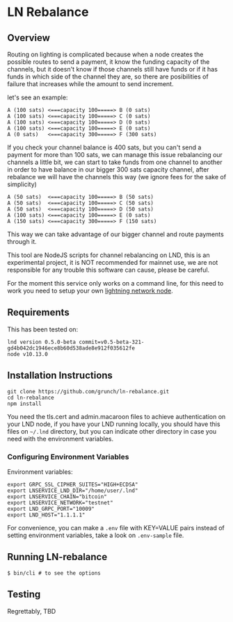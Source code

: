 # LN Rebalance

## Overview
Routing on lighting is complicated because when a node creates the possible routes to send a payment, it know the funding capacity of the channels, but it doesn't know if those channels still have funds or if it has funds in which side of the channel they are, so there are  posibilities of failure that increases while the amount to send increment.

let's see an example:

    A (100 sats) <===capacity 100=====> B (0 sats)
    A (100 sats) <===capacity 100=====> C (0 sats)
    A (100 sats) <===capacity 100=====> D (0 sats)
    A (100 sats) <===capacity 100=====> E (0 sats)
    A (0 sats)   <===capacity 300=====> F (300 sats)

If you check your channel balance is 400 sats, but you can't send a payment for more than 100 sats, we can manage this issue rebalancing our channels a little bit, we can start to take funds from one channel to another in order to have balance in our bigger 300 sats capacity channel, after rebalance we will have the channels this way (we ignore fees for the sake of simplicity)

    A (50 sats)  <===capacity 100=====> B (50 sats)
    A (50 sats)  <===capacity 100=====> C (50 sats)
    A (50 sats)  <===capacity 100=====> D (50 sats)
    A (100 sats) <===capacity 100=====> E (0 sats)
    A (150 sats) <===capacity 300=====> F (150 sats)

This way we can take advantage of our bigger channel and route payments through it.

This tool are NodeJS scripts for channel rebalancing on LND, this is an experimental project, it is NOT recommended for mainnet use, we are not responsible for any trouble this software can cause, please be careful.

For the moment this service only works on a command line, for this need to work you need to setup your own [lightning network node](https://dev.lightning.community/).

## Requirements
This has been tested on:

    lnd version 0.5.0-beta commit=v0.5-beta-321-gd4b042dc1946ece8b60d538ade8e912f035612fe
    node v10.13.0

## Installation Instructions

    git clone https://github.com/grunch/ln-rebalance.git
    cd ln-rebalance
    npm install

You need the tls.cert and admin.macaroon files to achieve authentication on your LND node, if you have your LND running locally, you should have this files on `~/.lnd` directory, but you can indicate other directory in case you need with the environment variables.

### Configuring Environment Variables
Environment variables:

    export GRPC_SSL_CIPHER_SUITES="HIGH+ECDSA"
    export LNSERVICE_LND_DIR="/home/user/.lnd"
    export LNSERVICE_CHAIN="bitcoin"
    export LNSERVICE_NETWORK="testnet"
    export LND_GRPC_PORT="10009"
    export LND_HOST="1.1.1.1"

For convenience, you can make a `.env` file with KEY=VALUE pairs instead of setting environment variables, take a look on `.env-sample` file.

## Running LN-rebalance
    $ bin/cli # to see the options

## Testing
Regrettably, TBD
